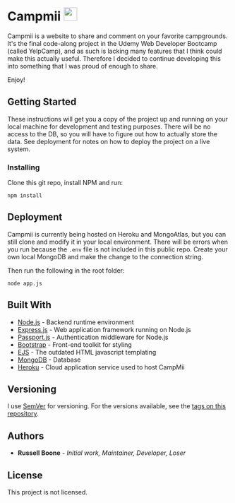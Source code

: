 # Campmii   <img src="https://www.shareicon.net/data/128x128/2016/04/24/754751_nature_512x512.png" width="30"> 
Campmii is a website to share and comment on your favorite campgrounds. It's the final code-along project in the Udemy Web Developer Bootcamp (called YelpCamp), and as such is lacking many features that I think could make this actually useful. Therefore I decided to continue developing this into something that I was proud of enough to share.

Enjoy!

## Getting Started

These instructions will get you a copy of the project up and running on your local machine for development and testing purposes. There will be no access to the DB, so you will have to figure out how to actually store the data. See deployment for notes on how to deploy the project on a live system.

### Installing

Clone this git repo, install NPM and run: 

```
npm install
```

## Deployment

Campmii is currently being hosted on Heroku and MongoAtlas, but you can still clone and modify it in your local environment. There will be errors when you run because the `.env` file is not included in this public repo. Create your own local MongoDB and make the change to the connection string.

Then run the following in the root folder:

```
node app.js
```

## Built With

* [Node.js](https://nodejs.org/en/) - Backend runtime environment
* [Express.js](https://expressjs.com/) - Web application framework running on Node.js
* [Passport.js](http://www.passportjs.org/) - Authentication middleware for Node.js
* [Bootstrap](https://getbootstrap.com/) - Front-end toolkit for styling 
* [EJS](https://ejs.co/) - The outdated HTML javascript templating 
* [MongoDB](https://www.mongodb.com/) - Database
* [Heroku](https://www.heroku.com/) - Cloud application service used to host CampMii

## Versioning

I use [SemVer](http://semver.org/) for versioning. For the versions available, see the [tags on this repository](https://github.com/balbyu/campmii/tags). 

## Authors

* **Russell Boone** - *Initial work, Maintainer, Developer, Loser* 

## License

This project is not licensed.

